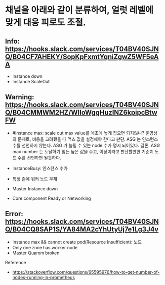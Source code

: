 # 채널을 아래와 같이 분류하여, 얼럿 레벨에 맞게 대응 피로도 조절.

## Info: https://hooks.slack.com/services/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

- Instance down
- Instance ScaleOut

## Warning: https://hooks.slack.com/services/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

- #Instance max: scale out max value를 애초에 높게 잡으면 되지않나? 운영상의 문제로, 비용을 고려했을 때 맥스 값을 설정해야 한다고 판단. ASG 는 인스턴스 수를 선언하지 않는다.
ASG 가 늘릴 수 있는 node 수가 명시 되어있다.
결론: ASG max number 는 도달하기 힘든 높은 값을 주고, 이상이라고 판단할만한 기준치 노드 수를 선언하면 될듯하다.

- InstanceBusy: 인스턴스 수가 
- 특정 존에 워커 노드 부재
- Master Instance down
- Core component Ready or Networking

## Error: https://hooks.slack.com/services/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

- Instance max && cannot create pod(Resource Insufficient): 노드 
- Only one zone has worker node
- Master Quarom broken



Reference
- https://stackoverflow.com/questions/65595976/how-to-get-number-of-nodes-running-in-prometheus



